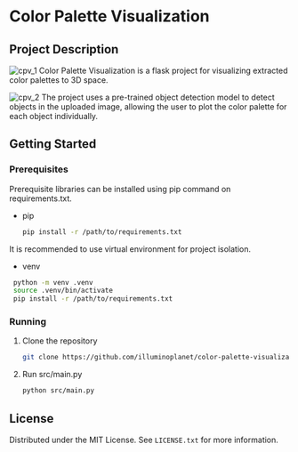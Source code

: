 # Color Palette Visualization

## Project Description

![cpv_1](images/cpv_1.gif)
Color Palette Visualization is a flask project for visualizing extracted color palettes to 3D space. 


![cpv_2](images/cpv_2.gif)
The project uses a pre-trained object detection model to detect objects in the uploaded image, allowing the user to plot the color palette for each object individually.

## Getting Started

### Prerequisites

Prerequisite libraries can be installed using pip command on requirements.txt.
* pip
  ```sh
  pip install -r /path/to/requirements.txt
  ```
It is recommended to use virtual environment for project isolation.
* venv 
 ```sh
  python -m venv .venv
  source .venv/bin/activate
  pip install -r /path/to/requirements.txt
```

### Running

1. Clone the repository
   ```sh
   git clone https://github.com/illuminoplanet/color-palette-visualization.git
   ```
2. Run src/main.py
   ```sh
   python src/main.py
   ```

## License

Distributed under the MIT License. See `LICENSE.txt` for more information.

